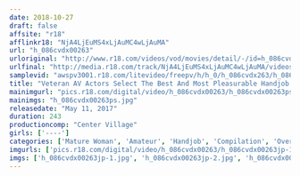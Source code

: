 ```yaml
---
date: 2018-10-27
draft: false
affsite: "r18"
afflinkr18: "NjA4LjEuMS4xLjAuMC4wLjAuMA"
url: "h_086cvdx00263"
urloriginal: "http://www.r18.com/videos/vod/movies/detail/-/id=h_086cvdx00263"
urlfinal: "http://media.r18.com/track/NjA4LjEuMS4xLjAuMC4wLjAuMA/videos/vod/movies/detail/-/id=h_086cvdx00263"
samplevid: "awspv3001.r18.com/litevideo/freepv/h/h_0/h_086cvdx263/h_086cvdx263_dmb_w.mp4"
title: "Veteran AV Actors Select The Best And Most Pleasurable Handjob Action They Got From Amateur Ladies 'If I Wasn't Careful She Would Have Me Cumming In 2 Seconds' 40 Ladies/4 Hours"
mainimgurl: "pics.r18.com/digital/video/h_086cvdx00263/h_086cvdx00263ps.jpg"
mainimgs: "h_086cvdx00263ps.jpg"
releasedate: "May 11, 2017"
duration: 243
productioncomp: "Center Village"
girls: ['----']
categories: ['Mature Woman', 'Amateur', 'Handjob', 'Compilation', 'Over 4 Hours', 'Hi-Def']
imgurls: ['pics.r18.com/digital/video/h_086cvdx00263/h_086cvdx00263jp-1.jpg', 'pics.r18.com/digital/video/h_086cvdx00263/h_086cvdx00263jp-2.jpg', 'pics.r18.com/digital/video/h_086cvdx00263/h_086cvdx00263jp-3.jpg', 'pics.r18.com/digital/video/h_086cvdx00263/h_086cvdx00263jp-4.jpg', 'pics.r18.com/digital/video/h_086cvdx00263/h_086cvdx00263jp-5.jpg', 'pics.r18.com/digital/video/h_086cvdx00263/h_086cvdx00263jp-6.jpg', 'pics.r18.com/digital/video/h_086cvdx00263/h_086cvdx00263jp-7.jpg', 'pics.r18.com/digital/video/h_086cvdx00263/h_086cvdx00263jp-8.jpg', 'pics.r18.com/digital/video/h_086cvdx00263/h_086cvdx00263jp-9.jpg', 'pics.r18.com/digital/video/h_086cvdx00263/h_086cvdx00263jp-10.jpg', 'pics.r18.com/digital/video/h_086cvdx00263/h_086cvdx00263jp-11.jpg', 'pics.r18.com/digital/video/h_086cvdx00263/h_086cvdx00263jp-12.jpg', 'pics.r18.com/digital/video/h_086cvdx00263/h_086cvdx00263jp-13.jpg', 'pics.r18.com/digital/video/h_086cvdx00263/h_086cvdx00263jp-14.jpg', 'pics.r18.com/digital/video/h_086cvdx00263/h_086cvdx00263jp-15.jpg', 'pics.r18.com/digital/video/h_086cvdx00263/h_086cvdx00263jp-16.jpg', 'pics.r18.com/digital/video/h_086cvdx00263/h_086cvdx00263jp-17.jpg', 'pics.r18.com/digital/video/h_086cvdx00263/h_086cvdx00263jp-18.jpg', 'pics.r18.com/digital/video/h_086cvdx00263/h_086cvdx00263jp-19.jpg', 'pics.r18.com/digital/video/h_086cvdx00263/h_086cvdx00263jp-20.jpg']
imgs: ['h_086cvdx00263jp-1.jpg', 'h_086cvdx00263jp-2.jpg', 'h_086cvdx00263jp-3.jpg', 'h_086cvdx00263jp-4.jpg', 'h_086cvdx00263jp-5.jpg', 'h_086cvdx00263jp-6.jpg', 'h_086cvdx00263jp-7.jpg', 'h_086cvdx00263jp-8.jpg', 'h_086cvdx00263jp-9.jpg', 'h_086cvdx00263jp-10.jpg', 'h_086cvdx00263jp-11.jpg', 'h_086cvdx00263jp-12.jpg', 'h_086cvdx00263jp-13.jpg', 'h_086cvdx00263jp-14.jpg', 'h_086cvdx00263jp-15.jpg', 'h_086cvdx00263jp-16.jpg', 'h_086cvdx00263jp-17.jpg', 'h_086cvdx00263jp-18.jpg', 'h_086cvdx00263jp-19.jpg', 'h_086cvdx00263jp-20.jpg']
---
```

